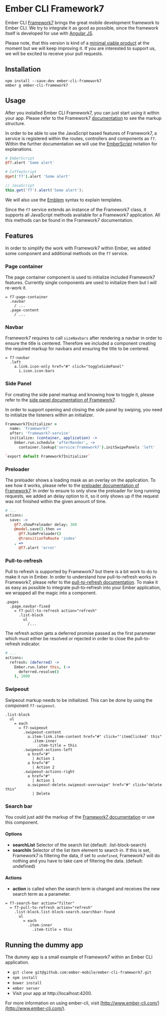 # Ember CLI Framework7

Ember CLI [Framework7](http://www.idangero.us/framework7/) brings the great
mobile development framework to Ember CLI. We try to integrate it as good as
possible, since the framework itself is developed for use with
[Angular JS](https://angularjs.org/).

Please note, that this version is kind of a [minimal viable product](https://en.wikipedia.org/wiki/Minimum_viable_product)
at the moment but we will keep improving it. If you are interested to
support us, we will be excited to receive your pull requests.

## Installation

    npm install --save-dev ember-cli-framework7
    ember g ember-cli-framework7

## Usage

After you installed Ember CLI Framework7, you can just start using it
within your app. Please refer to the Framework7 [documentation](http://www.idangero.us/framework7/docs/)
to see the markup structure.

In order to be able to use the JavaScript based features of Framework7,
a service is registered within the routes, controllers and components as
`f7`. Within the further documentation we will use the [EmberScript](http://emberscript.com/)
notation for explanations.

```coffeescript
# EmberScript
@f7.alert 'Some alert'
```

```coffeescript
# CoffeeScript
@get('f7').alert 'Some alert'
```

```javascript
// JavaScript
this.get('f7').alert('Some alert');
```

We will also use the [Emblem](http://emblemjs.com/) syntax to explain templates.

Since the `f7` service extends an instance of the Framework7 class, it
supports all JavaScript methods available for a Framework7 application.
All this methods can be found in the Framework7 documentation.

## Features

In order to simplify the work with Framework7 within Ember, we added
some component and additional methods on the `f7` service.

### Page container

The page container component is used to initialize included Framework7
features. Currently single components are used to initialize them but I
will re-work it.

```emblem
= f7-page-container
  .navbar
    / ...
  .page-content
    / ...
```

### Navbar

Framework7 requires to call `sizeNavbars` after rendering a navbar in
order to ensure the title is centered. Therefore we included a component
creating the required markup for navbars and ensuring the title to be
centered.

```emblem
= f7-navbar
  .left
    a.link.icon-only href="#" click="toggleSidePanel"
      i.icon.icon-bars
```

### Side Panel

For creating the side panel markup and knowing how to toggle it, please refer
to the [side panel documentation of Framework7](http://www.idangero.us/framework7/docs/side-panels.html).

In order to support opening and closing the side panel by swiping, you
need to initialize the listeners within an initializer.

```coffeescript
Framework7Initializer =
  name: 'framework7'
  after: 'framework7-service'
  initialize: (container, application) ->
    Ember.run.schedule 'afterRender', ->
      container.lookup('service:framework7').initSwipePanels 'left'

`export default Framework7Initializer`
```

### Preloader

The preloader shows a loading mask as an overlay on the application. To
see how it works, please refer to the [preloader documentation of
Framework7](http://www.idangero.us/framework7/docs/preloader.html). In
order to ensure to only show the preloader for long running requests, we
added an delay option to it, so it only shows up if the request was not
finished within the given amount of time.

```coffeescript
# ...
actions:
  save: ->
    @f7.showPreloader delay: 300
    @model.save().then =>
      @f7.hidePreloader()
      @transitionToRoute 'index'
    , =>
      @f7.alert 'error'
```

### Pull-to-refresh

Pull to refresh is supported by Framework7 but there is a bit work to do
to make it run in Ember. In order to understand how pull-to-refresh
works in Framework7, please refer to the [pull-to-refresh
documentation](http://www.idangero.us/framework7/docs/pull-to-refresh.html). To make it as easy as possible to integrate pull-to-refresh into your Ember application, we wrapped all the magic into a component.

```emblem
.pages
  .page.navbar-fixed
    = f7-pull-to-refresh action="refresh"
      .list-block
        ul
          /...
```

The refresh action gets a deferred promise passed as the first parameter
which must either be resolved or rejected in order to close the
pull-to-refresh indicator.

```coffeescript
# ...
actions:
  refresh: (deferred) ->
    Ember.run.later this, (->
      deferred.resolve()
    ), 1000
```

### Swipeout

Swipeout markup needs to be initialized. This can be done by using the
component `f7-swipeout`.

```emblem
.list-block
  ul
    = each
      = f7-swipeout
        .swipeout-content
          a.item-link.item-content href="#" click="'itemClicked' this"
            .item-inner
              .item-title = this
        .swipeout-actions-left
          a href="#"
            | Action 1
          a href="#"
            | Action 2
        .swipeout-actions-right
          a href="#"
            | Action 1
          a.swipeout-delete.swipeout-overswipe" href="#" click="delete this"
            | Delete
```

### Search bar

You could just add the markup of the [Framework7 documentation](http://www.idangero.us/framework7/docs/searchbar.html) or use
this component.

#### Options

* **searchList** Selector of the search list (default: .list-block-search)
* **searchIn** Selector of the list item element to search in. If this is
  set, Framework7 is filtering the data, if set to `undefined`,
Framework7 will do nothing and you have to take care of filtering the
data. (default: undefined)

#### Actions

* **action** is called when the search term is changed and receives the
  new search term as a parameter.

```emblem
= f7-search-bar action="filter"
  = f7-pull-to-refresh action="refresh"
    .list-block.list-block-search.searchbar-found
      ul
        = each
          .item-inner
            .item-title = this
```

## Running the dummy app

The dummy app is a small example of Framework7 within an Ember CLI
application.

* `git clone git@github.com:ember-mobile/ember-cli-framework7.git`
* `npm install`
* `bower install`
* `ember server`
* Visit your app at http://localhost:4200.

For more information on using ember-cli, visit [http://www.ember-cli.com/](http://www.ember-cli.com/).
